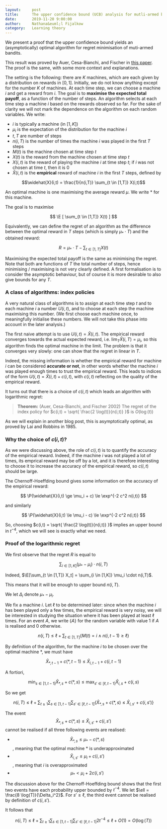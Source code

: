 ```yaml
---
layout:     post
title:      The upper confidence bound (UCB) analysis for mutli-armed bandits 
date:       2019-11-20 9:00:00
author:     Nathana&euml;l Fijalkow
category:   Learning theory
---
```


<script type="text/x-mathjax-config">
MathJax.Hub.Config({
  TeX: {
    Macros: {
      R: "{\\mathbb{R}}",
      Q: "{\\mathbb{Q}}",
      N: "{\\mathbb{N}}",
      Z: "{\\mathbb{Z}}",
      A: "{\\mathcal{A}}",
      B: "{\\mathcal{B}}",
      E: "{\\mathbb{E}}",
      P: "{\\mathbb{P}}",
    }
  }
});
</script>

<p class="intro"><span class="dropcap">W</span>e present a proof that the upper confidence bound yields an (asymptotically) optimal algorithm for regret minimisation of muti-armed bandits.</p>

This result was proved by Auer, Cesa-Bianchi, and Fischer in [this paper](http://homes.di.unimi.it/cesa-bianchi/Pubblicazioni/ml-02.pdf). The proof is the same, with some more context and explanations.

The setting is the following: there are $K$ machines, which are each given by a distribution on rewards in $[0,1]$.
Initially, we do not know anything except for the number $K$ of machines.
At each time step, we can choose a machine $i$ and get a reward from $i$. 
The goal is to **maximise the expected total payoff**, as a function of the number of steps.
An algorithm selects at each time step a machine $i$ based on the rewards observed so far. 
For the sake of clarity we will not mark the dependence on the algorithm on each random variables.
We write:
* $i$ is typically a machine (in $[1,K]$)
* $\mu_i$ is the expectation of the distribution for the machine $i$
* $t,T$ are number of steps
* $n(i,T)$ is the number of times the machine $i$ was played in the first $T$ steps
* $M(t)$ is the machine chosen at time step $t$
* $X(t)$ is the reward from the machine chosen at time step $t$
* $X(i,t)$ is the reward of playing the machine $i$ at time step $t$; if $i$ was not chosen at time $t$, then it is $0$
* $\widehat{X}(i,t)$ is the **empirical** reward of machine $i$ in the first $T$ steps, defined by

$$\widehat{X}(i,t) = \frac{1}{n(i,T)} \sum_{t \in [1,T]} X(i,t)$$

An optimal machine is one maximising the average reward $\mu$. We write $*$ for this machine.

The goal is to maximise

$$
\E [ \sum_{t \in [1,T]} X(t) ]
$$

Equivalently, we can define the regret of an algorithm 
as the difference between the optimal reward in $T$ steps (which is simply $\mu_* \cdot T$) and the obtained reward:

$$
R = \mu_* \cdot T - \sum_{t \in [1,T]} X(t)
$$

Maximising the expected total payoff is the same as minimising the regret.
Note that both are functions of $T$ the total number of steps, hence minimising / maximising is not very clearly defined.
A first formalisation is to consider the asymptotic behaviour, but of course it is more desirable to also give bounds for any $T$.

### A class of algorithms: index policies

A very natural class of algorithms is to assign at each time step $t$ and to each machine $i$ a number $U(i,t)$, 
and to choose at each step the machine maximising this number.
(We first choose each machine once, to meaningfully initialise these numbers. We will not take this phase into account in the later analysis.)

The first naive attempt is to use $U(i,t) = \widehat{X}(i,t)$.
The empirical reward converges towards the actual expected reward, i.e. $\lim_T \widehat{X}(i,T) = \mu_i$,
so this algorithm finds the optimal machine in the limit.
The problem is that it converges very slowly: one can show that the regret in linear in $T$.

Indeed, the missing information is whether the empirical reward for machine $i$ can be considered **accurate or not**, 
in other words whether the machine $i$ was played enough times to trust the empirical reward.
This leads to indices of the form $U(i,t) = \widehat{X}(i,t) + c(i,t)$, with $c(i,t)$ reflecting on the quality of the empirical reward.

It turns out that there is a choice of $c(i,t)$ which leads an algorithm with logarithmic regret:

> **Theorem:** (Auer, Cesa-Bianchi, and Fischer 2002)
The regret of the index policy for $c(i,t) = \sqrt{ \frac{2 \log(t)}{n(i,t)} }$ is $O(\log(t))$

As we will explain in another blog post, this is asymptotically optimal, as proved by Lai and Robbins in 1985.

### Why the choice of $c(i,t)$?

As we were discussing above, the role of $c(i,t)$ is to quantify the accuracy of the empirical reward.
Indeed, if the machine $i$ was not played a lot of times, its emprical reward may be off by a lot, 
and it is therefore interesting to choose it to increase the accuracy of the empirical reward, so $c(i,t)$ should be large.

The Chernoff-Hoeffding bound gives some information on the accuracy of the empirical reward:

$$
\P(\widehat{X}(i,t) \ge \mu_i + c) \le \exp^{-2 c^2 n(i,t)}
$$

and similarly

$$
\P(\widehat{X}(i,t) \le \mu_i - c) \le \exp^{-2 c^2 n(i,t)}
$$

So, choosing $c(i,t) = \sqrt{ \frac{2 \log(t)}{n(i,t)} }$ implies an upper bound in $t^{-4}$, which we will see is exactly what we need.

### Proof of the logarithmic regret

We first observe that the regret $R$ is equal to

$$
\sum_{i \in [1,K]} (\mu_* - \mu_i) \cdot n(i,T)
$$

Indeed, $\E[\sum_{t \in [1,T]} X_t] = \sum_{i \in [1,K]} \mu_i \cdot n(i,T)$.

This means that it will be enough to upper bound $n(i,T)$.

We let $\Delta_i$ denote $\mu_* - \mu_i$.

We fix a machine $i$. 
Let $\ell$ to be determined later: since when the machine $i$ has been played only a few times, the empirical reward is very noisy,
we will be interested in studying the situation where it has been played at least $\ell$ times.
For an event $A$, we write $\{A\}$ for the random variable with value $1$ if $A$ is realised and $0$ otherwise. 

$$
n(i,T) \le \ell + \sum_{t \in [1,T]} \{M(t) = i \wedge n(i,t-1) \ge \ell\}
$$

By definition of the algorithm, for the machine $i$ to be chosen over the optimal machine $*$, we must have

$$
\widehat{X}_{*,t-1} + c(*,t-1) \le \widehat{X}_{i,t-1} + c(i,t-1)
$$

A fortiori,

$$
\min_{s \in [1,t-1]} \widehat{X}_{*,s} + c(*,s) \le \max_{s' \in [\ell,t-1]} \widehat{X}_{i,s} + c(i,s)
$$

So we get

$$
n(i,T) \le \ell + \sum_{t \ge 1} \sum_{s \in [1,t-1]} \sum_{s' \in [\ell,t-1]} \{ \widehat{X}_{*,s} + c(*,s) \le \widehat{X}_{i,s'} + c(i,s') \}
$$

The event 
$$\widehat{X}_{*,s} + c(*,s) \le \widehat{X}_{i,s'} + c(i,s')$$ 
cannot be realised if all three following events are realised:
* $$\widehat{X}_{*,s} \le \mu_{*} - c(*,s)$$, meaning that the optimal machine $*$ is underapproximated
* $$\widehat{X}_{i,s'} \le \mu_i + c(i,s')$$, meaning that $i$ is overapproximated
* $$\mu_* < \mu_i + 2 c(i,s')$$

The discussion above for the Chernoff-Hoeffding bound shows that the first two events have each probability upper bounded by $t^{-4}$.
We let $\ell = \frac{8 \log(T)}{\Delta_i^2}$.
For $s' \ge \ell$, the third event cannot be realised by definition of $c(i,s')$.

It follows that

$$
n(i,T) \le \ell + \sum_{t \ge 1} \sum_{s \in [1,t-1]} \sum_{s' \in [\ell,t-1]} 2 t^{-4} \le \ell + O(1) = O(\log(T))
$$


